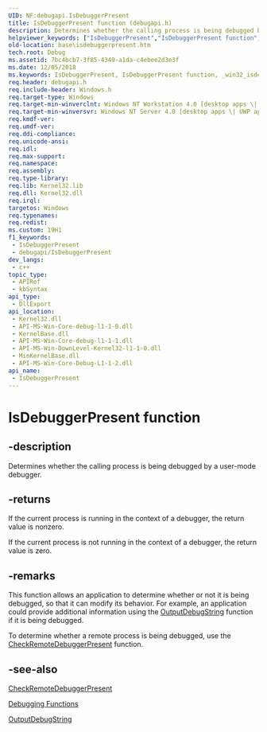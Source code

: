 ```yaml
---
UID: NF:debugapi.IsDebuggerPresent
title: IsDebuggerPresent function (debugapi.h)
description: Determines whether the calling process is being debugged by a user-mode debugger.
helpviewer_keywords: ["IsDebuggerPresent","IsDebuggerPresent function","_win32_isdebuggerpresent","base.isdebuggerpresent","debugapi/IsDebuggerPresent"]
old-location: base\isdebuggerpresent.htm
tech.root: Debug
ms.assetid: 7bc4bcb7-3f85-4349-a1da-c4ebee2d3e3f
ms.date: 12/05/2018
ms.keywords: IsDebuggerPresent, IsDebuggerPresent function, _win32_isdebuggerpresent, base.isdebuggerpresent, debugapi/IsDebuggerPresent
req.header: debugapi.h
req.include-header: Windows.h
req.target-type: Windows
req.target-min-winverclnt: Windows NT Workstation 4.0 [desktop apps \| UWP apps]
req.target-min-winversvr: Windows NT Server 4.0 [desktop apps \| UWP apps]
req.kmdf-ver: 
req.umdf-ver: 
req.ddi-compliance: 
req.unicode-ansi: 
req.idl: 
req.max-support: 
req.namespace: 
req.assembly: 
req.type-library: 
req.lib: Kernel32.lib
req.dll: Kernel32.dll
req.irql: 
targetos: Windows
req.typenames: 
req.redist: 
ms.custom: 19H1
f1_keywords:
 - IsDebuggerPresent
 - debugapi/IsDebuggerPresent
dev_langs:
 - c++
topic_type:
 - APIRef
 - kbSyntax
api_type:
 - DllExport
api_location:
 - Kernel32.dll
 - API-MS-Win-Core-debug-l1-1-0.dll
 - KernelBase.dll
 - API-MS-Win-Core-debug-l1-1-1.dll
 - API-MS-Win-DownLevel-Kernel32-l1-1-0.dll
 - MinKernelBase.dll
 - API-MS-Win-Core-Debug-L1-1-2.dll
api_name:
 - IsDebuggerPresent
---
```


# IsDebuggerPresent function


## -description

Determines whether the calling process is being debugged by a user-mode debugger.



## -returns

If the current process is running in the context of a debugger, the return value is nonzero.

If the current process is not running in the context of a debugger, the return value is zero.

## -remarks

This function allows an application to determine whether or not it is being debugged, so that it can modify its behavior. For example, an application could provide additional information using the 
<a href="/windows/desktop/api/debugapi/nf-debugapi-outputdebugstringw">OutputDebugString</a> function if it is being debugged.

To determine whether a remote process is being debugged, use the <a href="/windows/desktop/api/debugapi/nf-debugapi-checkremotedebuggerpresent">CheckRemoteDebuggerPresent</a> function.

## -see-also

<a href="/windows/desktop/api/debugapi/nf-debugapi-checkremotedebuggerpresent">CheckRemoteDebuggerPresent</a>



<a href="/windows/desktop/Debug/debugging-functions">Debugging Functions</a>



<a href="/windows/desktop/api/debugapi/nf-debugapi-outputdebugstringw">OutputDebugString</a>
